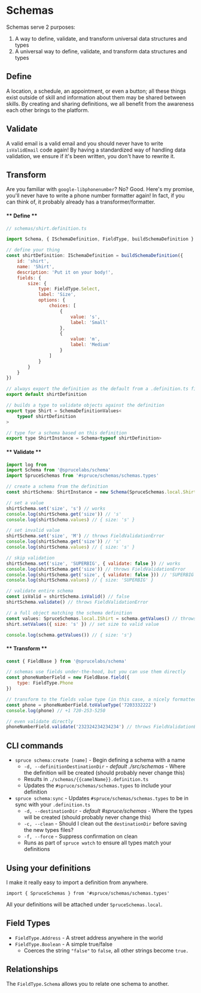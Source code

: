 

<!-- panels:start -->
<!--div:title-panel-->
# Schemas

<!-- div:left-panel -->
Schemas serve 2 purposes:

1. A way to define, validate, and transform universal data structures and types
2. A universal way to define, validate, and transform data structures and types


## Define
A location, a schedule, an appointment, or even a button; all these things exist outside of skill and information about them may be shared between skills. By creating and sharing definitions, we all benefit from the awareness each other brings to the platform.

## Validate

A valid email is a valid email and you should never have to write `isValidEmail` code again! By having a standardized way of handling data validation, we ensure if it's been written, you don't have to rewrite it.

## Transform

Are you familiar with `google-libphonenumber`? No? Good. Here's my promise, you'll never have to write a phone number formatter again! In fact, if you can think of, it probably already has a transformer/formatter.


<!-- div:right-panel -->
<!-- tabs:start -->

#### ** Define **

```js
// schemas/shirt.definition.ts

import Schema, { ISchemaDefinition, FieldType, buildSchemaDefinition } from '@sprucelabs/schema'

// define your thing
const shirtDefinition: ISchemaDefinition = buildSchemaDefinition({
    id: 'shirt',
    name: 'Shirt',
    description: 'Put it on your body!',
    fields: {
        size: {
            type: FieldType.Select,
            label: 'Size',
            options: {
                choices: [
                    {
                        value: 's',
                        label: 'Small'
                    },
                    {
                        value: 'm',
                        label: 'Medium'
                    }
                ]
            }
        }
    }
})

// always export the definition as the default from a .definition.ts file
export default shirtDefinition

// builds a type to validate objects against the definition
export type Shirt = SchemaDefinitionValues<
	typeof shirtDefinition
>

// type for a schema based on this definition
export type ShirtInstance = Schema<typeof shirtDefinition>


```

#### ** Validate **

```js
import log from 
import Schema from '@sprucelabs/schema'
import SpruceSchemas from '#spruce/schemas/schemas.types'

// create a schema from the definition
const shirtSchema: ShirtInstance = new Schema(SpruceSchemas.local.Shirt.definition);

// set a value
shirtSchema.set('size', 's') // works
console.log(shirtSchema.get('size')) // 's'
console.log(shirtSchema.values) // { size: 's' }

// set invalid value
shirtSchema.set('size', 'M') // throws FieldValidationError
console.log(shirtSchema.get('size')) // 's'
console.log(shirtSchema.values) // { size: 's' }

// skip validation
shirtSchema.set('size', 'SUPERBIG', { validate: false }) // works
console.log(shirtSchema.get('size')) // throws FieldValidationError
console.log(shirtSchema.get('size', { validate: false })) // 'SUPERBIG'
console.log(shirtSchema.values) // { size: 'SUPERBIG' }

// validate entire schema
const isValid = shirtSchema.isValid() // false
shirtSchema.validate() // throws FieldValidationError

// a full object matching the schema definition
const values: SpruceSchemas.local.IShirt = schema.getValues() // throws FieldValidationError because size
shirt.setValues({ size: 's' }) // set size to valid value

console.log(schema.getValues()) // { size: 's'}


```
#### ** Transform **

```js
const { FieldBase } from '@sprucelabs/schema'

// schemas use fields under-the-hood, but you can use them directly
const phoneNumberField = new FieldBase.field({
    type: FieldType.Phone
})

// transform to the fields value type (in this case, a nicely formatted string)
const phone = phoneNumberField.toValueType('7203332222')
console.log(phone) // +1 720-253-5250

// even validate directly
phoneNumberField.validate('232324234234234') // throws FieldValidationError

```
<!-- tabs:end -->
<!-- panels:end -->

## CLI commands

* `spruce schema:create [name]` - Begin defining a schema with a name
  * `-d, --definitionDestinationDir` - _default ./src/schemas_ - Where the definition will be created (should probably never change this)
  * Results in `./schemas/{{camelName}}.definition.ts`
  * Updates the `#spruce/schemas/schemas.types` to include your definition
* `spruce schema:sync` - Updates `#spruce/schemas/schemas.types` to be in sync with your `.definition.ts`
  * `-d, --destinationDir` - _default #spruce/schemas_ - Where the types will be created (should probably never change this)
  * `-c, --clean` - Should I clean out the `destinationDir` before saving the new types files?
  * `-f, --force` - Suppress confirmation on clean
  * Runs as part of `spruce watch` to ensure all types match your definitions


## Using your definitions

I make it really easy to import a definition from anywhere.

`import { SpruceSchemas } from '#spruce/schemas/schemas.types'`

All your definitions will be attached under `SpruceSchemas.local`.

## Field Types

* `FieldType.Address` - A street address anywhere in the world
* `FieldType.Boolean` - A simple true/false
   *  Coerces the string `"false"` to `false`, all other strings become `true.`

## Relationships

The `FieldType.Schema` allows you to relate one schema to another.